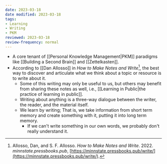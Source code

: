 ```yaml
---
date: 2023-03-18
date modified: 2023-03-18
tags:
- Learning
- Writing
- PKM
reviewed: 2023-03-18
review-frequency: normal
---
```

- A core tenant of [[Personal Knowledge Management|PKM]] paradigms like [[Building a Second Brain]] and [[Zettelkasten]].
- According to [[Dan Allosso]] in *How to Make Notes and Write*[^1], the best way to discover and articulate what we think about a topic or resource is to write about it.
	- Some of this writing may only be useful to us, but others may benefit from sharing these notes as well, i.e., [[Learning in Public|the practice of learning in public]].
	- Writing about anything is a three-way dialogue between the writer, the reader, and the material itself.
	- We learn by writing; That is, we take information from short term memory and create something with it, putting it into long term memory. 
		- If we can't write something in our own words, we probably don't really understand it.

[^1]: Allosso, Dan, and S. F. Allosso. _How to Make Notes and Write_. 2022. _minnstate.pressbooks.pub_, [https://minnstate.pressbooks.pub/write/](https://minnstate.pressbooks.pub/write/).